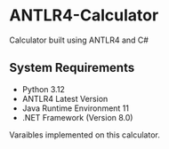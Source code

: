 # ANTLR4-Calculator
Calculator built using ANTLR4 and C#

## System Requirements
<ul>
  <li>Python 3.12</li>
  <li>ANTLR4 Latest Version</li>
  <li>Java Runtime Environment 11</li>
  <li>.NET Framework (Version 8.0)</li>
</ul>

<p>Varaibles implemented on this calculator.</p>
